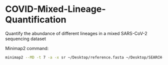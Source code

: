 # COVID-Mixed-Lineage-Quantification
Quantify the abundance of different lineages in a mixed SARS-CoV-2 sequencing dataset

Minimap2 command:

```bash
minimap2 --MD -t 7 -a -x sr ~/Desktop/reference.fasta ~/Desktop/SEARCH-40821/*.fastq.gz | samtools view -bS - > SEARCH-40821.pangolin_ref.bam
```
